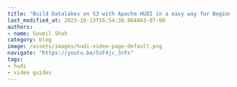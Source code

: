 ```yaml
---
title: "Build Datalakes on S3 with Apache HUDI in a easy way for Beginners with hands on labs | Glue"
last_modified_at: 2023-10-13T16:54:38.964863-07:00
authors:
- name: Soumil Shah
category: blog
image: /assets/images/hudi-video-page-default.png
navigate: "https://youtu.be/5zF4jc_3rFs"
tags:
- hudi
- video guides
---
```

